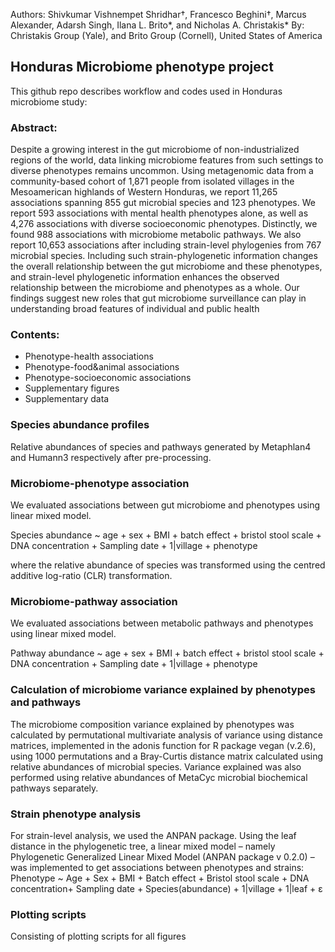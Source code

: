 Authors: Shivkumar Vishnempet Shridhar†, Francesco Beghini†, Marcus Alexander, Adarsh Singh, Ilana L. Brito*, and Nicholas A. Christakis*
By: Christakis Group (Yale), and Brito Group (Cornell), United States of America

## Honduras Microbiome phenotype project

This github repo describes workflow and codes used in Honduras microbiome study:

### Abstract:

Despite a growing interest in the gut microbiome of non-industrialized regions of the world, data linking microbiome features from such settings to diverse phenotypes remains uncommon. Using metagenomic data from a community-based cohort of 1,871 people from isolated villages in the Mesoamerican highlands of Western Honduras, we report 11,265 associations spanning 855 gut microbial species and 123 phenotypes. We report 593 associations with mental health phenotypes alone, as well as 4,276 associations with diverse socioeconomic phenotypes. Distinctly, we found 988 associations with microbiome metabolic pathways. We also report 10,653 associations after including strain-level phylogenies from 767 microbial species. Including such strain-phylogenetic information changes the overall relationship between the gut microbiome and these phenotypes, and strain-level phylogenetic information enhances the observed relationship between the microbiome and phenotypes as a whole. Our findings suggest new roles that gut microbiome surveillance can play in understanding broad features of individual and public health

### Contents:

- Phenotype-health associations
- Phenotype-food&animal associations 
- Phenotype-socioeconomic associations
- Supplementary figures
- Supplementary data

### Species abundance profiles

Relative abundances of species and pathways generated by Metaphlan4 and Humann3 respectively after pre-processing.

### Microbiome-phenotype association

We evaluated associations between gut microbiome and phenotypes using linear mixed model.

  Species abundance ~ age + sex + BMI + batch effect + bristol stool scale + DNA concentration + Sampling date + 1|village + phenotype
  
where the relative abundance of species was transformed using the centred additive log-ratio (CLR) transformation.

### Microbiome-pathway association

We evaluated associations between metabolic pathways and phenotypes using linear mixed model.

  Pathway abundance ~ age + sex + BMI + batch effect + bristol stool scale + DNA concentration + Sampling date + 1|village + phenotype

### Calculation of microbiome variance explained by phenotypes and pathways

The microbiome composition variance explained by phenotypes was calculated by permutational multivariate analysis of variance using distance matrices, implemented in the adonis function for R package vegan (v.2.6), using 1000 permutations and a Bray-Curtis distance matrix calculated using relative abundances of microbial species. Variance explained was also performed using relative abundances of MetaCyc microbial biochemical pathways separately.

### Strain phenotype analysis

For strain-level analysis, we used the ANPAN package. Using the leaf distance in the phylogenetic tree, a linear mixed model – namely Phylogenetic Generalized Linear Mixed Model (ANPAN package v 0.2.0) – was implemented to get associations between phenotypes and strains:
Phenotype ~ Age + Sex + BMI + Batch effect + Bristol stool scale + DNA concentration+ Sampling date + Species(abundance) + 1|village + 1|leaf + ɛ

### Plotting scripts

Consisting of plotting scripts for all figures

